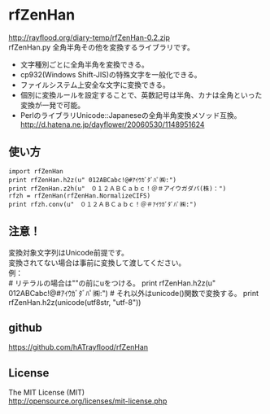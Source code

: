 rfZenHan
========
http://rayflood.org/diary-temp/rfZenHan-0.2.zip  
rfZenHan.py 全角半角その他を変換するライブラリです。
* 文字種別ごとに全角半角を変換できる。
* cp932(Windows Shift-JIS)の特殊文字を一般化できる。
* ファイルシステム上安全な文字に変換できる。
* 個別に変換ルールを設定することで、英数記号は半角、カナは全角といった変換が一発で可能。
* PerlのライブラリUnicode::Japaneseの全角半角変換メソッド互換。  
http://d.hatena.ne.jp/dayflower/20060530/1148951624

使い方
------
    import rfZenHan
    print rfZenHan.h2z(u" 012ABCabc!@#ｱｲｳｶﾞﾀﾞﾊﾟ㈱:")
    print rfZenHan.z2h(u"　０１２ＡＢＣａｂｃ！＠＃アイウガダパ(株)：")
    rfzh = rfZenHan(rfZenHan.NormalizeCIFS)
    print rfzh.conv(u"　０１２ＡＢＣａｂｃ！＠＃ｱｲｳｶﾞﾀﾞﾊﾟ㈱:")

注意！
------
変換対象文字列はUnicode前提です。  
変換されてない場合は事前に変換して渡してください。  
例：  
    # リテラルの場合は""の前にuをつける。
    print rfZenHan.h2z(u" 012ABCabc!@#ｱｲｳｶﾞﾀﾞﾊﾟ㈱:")
    # それ以外はunicode()関数で変換する。
    print rfZenHan.h2z(unicode(utf8str, "utf-8"))

github
------
https://github.com/hATrayflood/rfZenHan

License
-------
The MIT License (MIT)  
http://opensource.org/licenses/mit-license.php  
